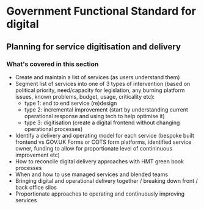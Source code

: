 # Government Functional Standard for digital

## Planning for service digitisation and delivery

### What's covered in this section

- Create and maintain a list of services (as users understand them)
- Segment list of services into one of 3 types of intervention (based on political priority, need/capacity for legislation, any burning platform issues, known problems, budget, usage, criticality etc):
    - type 1: end to end service (re)design
    - type 2: incremental improvement (start by understanding current operational response and using tech to help optimise it)
    - type 3: digitisation (create a digital frontend without changing operational processes)
- Identify a delivery and operating model for each service (bespoke built frontend vs GOV.UK Forms or COTS form platforms, identified service owner, funding to allow for proportionate level of contininuous improvement etc)
- How to reconcile digital delivery approaches with HMT green book processes
- When and how to use managed services and blended teams
- Bringing digital and operational delivery together / breaking down front / back office silos
- Proportionate approaches to operating and continuously improving services
